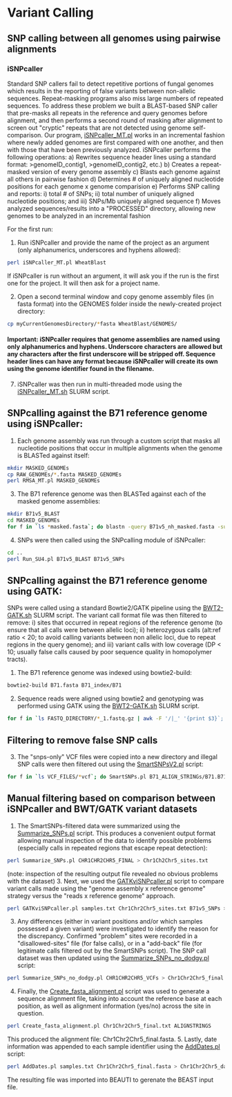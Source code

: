 # Variant Calling

## SNP calling between all genomes using pairwise alignments
### iSNPcaller
Standard SNP callers fail to detect repetitive portions of fungal genomes which results in the reporting of false variants between non-allelic sequences. Repeat-masking programs also miss large numbers of repeated sequences. To address these problem we built a BLAST-based SNP caller that pre-masks all repeats in the reference and query genomes before alignment, and then performs a second round of masking after alignment to screen out "cryptic" repeats that are not detected using genome self-comparison. Our program, [iSNPcaller_MT.pl](/scripts/pairwiseVariantCalling/iSNPcaller_MT.pl) works in an incremental fashion where newly added genomes are first compared with one another, and then with those that have been previously analyzed.
iSNPcaller performs the following operations:
a) Rewrites sequence header lines using a standard format: >genomeID_contig1, >genomeID_contig2, etc.)
b) Creates a repeat-masked version of every genome assembly
c) Blasts each genome against all others in pairwise fashion
d) Determines # of uniquely aligned nucleotide positions for each genome x genome comparision
e) Performs SNP calling and reports: i) total # of SNPs; ii) total number of uniquely aligned nucleotide positions; and iii) SNPs/Mb uniquely aligned sequence
f) Moves analyzed sequences/results into a "PROCESSED" directory, allowing new genomes to be analyzed in an incremental fashion

For the first run:

1. Run iSNPcaller and provide the name of the project as an argument (only alphanumerics, underscores and hyphens allowed):
```bash
perl iSNPcaller_MT.pl WheatBlast
```
If iSNPcaller is run without an argument, it will ask you if the run is the first one for the project. It will then ask for a project name.

2. Open a second terminal window and copy genome assembly files (in fasta format) into the GENOMES folder inside the newly-created project directory:
```bash
cp myCurrentGenomesDirectory/*fasta WheatBlast/GENOMES/
```
#### Important: iSNPcaller requires that genome assemblies are named using only alphanumerics and hyphens. Underscore characters are allowed but any characters after the first underscore will be stripped off. Sequence header lines can have any format because iSNPcaller will create its own using the genome identifier found in the filename.
7. iSNPcaller was then run in multi-threaded mode using the [iSNPcaller_MT.sh](/scripts/pairwiseVariantCalling/iSNPcaller_MT.sh) SLURM script.

## SNPcalling against the B71 reference genome using iSNPcaller:

1. Each genome assembly was run through a custom script that masks all nucleotide positions that occur in multiple alignments when the genome is BLASTed against itself:
```bash
mkdir MASKED_GENOMEs
cp RAW_GENOMEs/*.fasta MASKED_GENOMEs
perl RMSA_MT.pl MASKED_GENOMEs
```
3. The B71 reference genome was then BLASTed against each of the masked genome assemblies:
```bash
mkdir B71v5_BLAST
cd MASKED_GENOMEs
for f in `ls *masked.fasta`; do blastn -query B71v5_nh_masked.fasta -subject $f -evalue 1e-20 -max_target_seqs 2000 -outfmt '6 qseqid sseqid qstart qend sstart send btop' > ../B71v5_BLAST/B71v5.$f.BLAST; done
```
4. SNPs were then called using the SNPcalling module of iSNPcaller:
```bash
cd ..
perl Run_SU4.pl B71v5_BLAST B71v5_SNPs
```
## SNPcalling against the B71 reference genome using GATK:
SNPs were called using a standard Bowtie2/GATK pipeline using the [BWT2-GATK.sh](/scripts/bowtieGATK/BWT2-GATK.sh) SLURM script. The variant call format file was then filtered to remove: i) sites that occurred in repeat regions of the reference genome (to ensure that all calls were between allelic loci); ii) heterozygous calls (alt:ref ratio < 20; to avoid calling variants between non allelic loci, due to repeat regions in the query genome); and iii) variant calls with low coverage (DP < 10; usually false calls caused by poor sequence quality in homopolymer tracts).

1. The B71 reference genome was indexed using bowtie2-build:
```bash
bowtie2-build B71.fasta B71_index/B71
```
2. Sequence reads were aligned using bowtie2 and genotyping was performed using GATK using the [BWT2-GATK.sh](/scripts/bowtieGATK/BWT2-GATK.sh) SLURM script.
```bash
for f in `ls FASTQ_DIRECTORY/*_1.fastq.gz | awk -F '/|_' '{print $3}`; do sbatch BWT2-GATK.sh B71.fasta FASTQ_DIRECTORY $f; done
```
## Filtering to remove false SNP calls
3. The "snps-only" VCF files were copied into a new directory and illegal SNP calls were then filtered out using the [SmartSNPsV2.pl](/scripts/bowtieGATK/SmartSNPsV2.pl) script:
```bash
for f in `ls VCF_FILES/*vcf`; do SmartSNPs.pl B71_ALIGN_STRINGs/B71.B71_alignments $f 20 10; done   # alt:ref ratio >= 20; read coverage >= 10
```

## Manual filtering based on comparison between iSNPcaller and BWT/GATK variant datasets
1. The SmartSNPs-filtered data were summarized using the [Summarize_SNPs.pl](/scripts/bowtieGATK/Summarize_SNPs.pl) script. This produces a convenient output format allowing manual inspection of the data to identify possible problems (especially calls in repeated regions that escape repeat detection):
```bash
perl Summarize_SNPs.pl CHR1CHR2CHR5_FINAL > Chr1Ch2Chr5_sites.txt
```
(note: inspection of the resulting output file revealed no obvious problems with the dataset)
3. Next, we used the [GATKviSNPcaller.pl](/scripts/bowtieGATK/GATKviSNPcaller.pl) script to compare variant calls made using the  "genome assembly x reference genome" strategy versus the "reads x reference genome" approach.
```bash
perl GATKviSNPcaller.pl samples.txt Chr1Chr2Chr5_sites.txt B71v5_SNPs > Chr1Chr2Chr5_GATKviSNPs.txt
```
3.   Any differences (either in variant positions and/or which samples possessed a given variant) were investigated to identify the reason for the discrepancy. Confirmed "problem" sites were recorded in a "disallowed-sites" file (for false calls), or in a "add-back" file (for legitimate calls filtered out by the SmartSNPs script). The SNP call dataset was then updated using the [Summarize_SNPs_no_dodgy.pl](/scripts/bowtieGATK/Summarize_SNPs_no_dodgy.pl) script:
```bash
perl Summarize_SNPs_no_dodgy.pl CHR1CHR2CHR5_VCFs > Chr1Chr2Chr5_final.txt
```
4. Finally, the [Create_fasta_alignment.pl](/scripts/Create_fasta_alignment.pl) script was used to generate a sequence alignment file, taking into account the reference base at each position, as well as alignment information (yes/no) across the site in question.
```bash
perl Create_fasta_alignment.pl Chr1Chr2Chr5_final.txt ALIGNSTRINGS
```
This produced the alignment file: Chr1Chr2Chr5_final.fasta.
5. Lastly, date information was appended to each sample identifier using the [AddDates.pl](/scripts/AddDates.pl) script:
```bash
perl AddDates.pl samples.txt Chr1Chr2Chr5_final.fasta > Chr1Chr2Chr5_dated.fasta
```
The resulting file was imported into BEAUTI to gerenate the BEAST input file.
